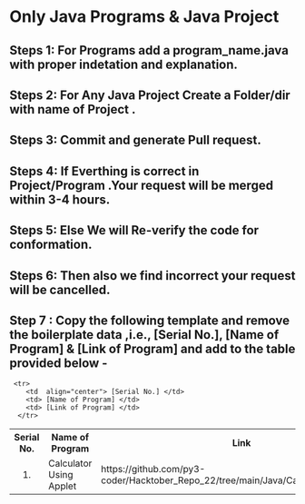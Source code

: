 # Only Java Programs & Java Project 
## Steps 1: For Programs add a program_name.java with proper indetation and explanation.
## Steps 2: For Any Java Project Create a Folder/dir with name of Project .
## Steps 3: Commit and generate Pull request.
## Steps 4: If Everthing is correct in Project/Program .Your request will be merged within 3-4 hours.
## Steps 5: Else We will Re-verify the code for conformation.
## Steps 6: Then also we find incorrect your request will be cancelled.

## Step 7 : Copy the following template and remove the boilerplate data ,i.e., [Serial No.], [Name of Program] & [Link of Program] and add to the table provided below - <br>

```
 <tr>
    <td  align="center"> [Serial No.] </td>
    <td> [Name of Program] </td>
    <td> [Link of Program] </td>
  </tr>
```


<table align = "center">
  <tr>
    <th align="center">Serial No.</th>
    <th>Name of Program</th>
    <th>Link</th>
  </tr>
  
  
  <tr>
    <td  align="center"> 1. </td>
    <td>Calculator Using Applet</td>
    <td>https://github.com/py3-coder/Hacktober_Repo_22/tree/main/Java/CalculatorUsingApplet</td>
  </tr>
 
 
 <!-- ADD THE TEMPLATE BELOW -->
  
  
</table>
